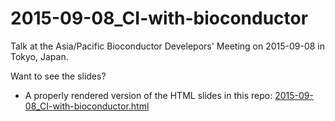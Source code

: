 # 2015-09-08_CI-with-bioconductor

Talk at the Asia/Pacific Bioconductor Develepors' Meeting on 2015-09-08 in Tokyo, Japan.

Want to see the slides?

- A properly rendered version of the HTML slides in this repo: [2015-09-08_CI-with-bioconductor.html](https://cdn.rawgit.com/PeteHaitch/2015-09-08_CI-with-bioconductor/d520a732ca1e55160115bbcb4187a8be1d7ed4e2/2015-09-08_CI-with-bioconductor.html)
